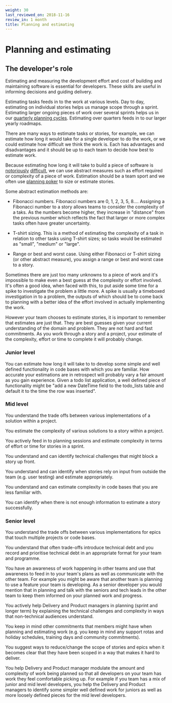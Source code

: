 ```yaml
---
weight: 30
last_reviewed_on: 2018-11-16
review_in: 1 month
title: Planning and estimating
---
```


# Planning and estimating

## The developer's role

Estimating and measuring the development effort and cost of building and maintaining software is essential for developers. These skills are useful in informing decisions and guiding delivery.

Estimating tasks feeds in to the work at various levels. Day to day, estimating on individual stories helps us manage scope through a sprint. Estimating larger ongoing pieces of work over several sprints helps us in our [quarterly planning cycles][quarterly-planning]. Estimating over quarters feeds in to our larger yearly roadmaps.

There are many ways to estimate tasks or stories, for example, we can estimate how long it would take for a single developer to do the work, or we could estimate how difficult we think the work is. Each has advantages and disadvantages and it should be up to each team to decide how best to estimate work.

Because estimating how long it will take to build a piece of software is [notoriously][dan-north] [difficult][quora], we can use abstract measures such as effort required or complexity of a piece of work. Estimation should be a team sport and we often use [planning poker][planning-poker] to size or estimate stories.

Some abstract estimation methods are:

* Fibonacci numbers. Fibonacci numbers are 0, 1, 2, 3, 5, 8.... Assigning a Fibonacci number to a story allows teams to consider the complexity of a taks. As the numbers become higher, they increase in "distance" from the previous number which reflects the fact that larger or more complex tasks often have greater uncertainty.

* T-shirt sizing. This is a method of estimating the complexity of a task in relation to other tasks using T-shirt sizes; so tasks would be estimated as "small", "medium" or "large".

* Range or best and worst case. Using either Fibonacci or T-shirt sizing (or other abstract measure), you assign a range or best and worst case to a story.

Sometimes there are just too many unknowns to a piece of work and it's impossible to make even a best guess at the complexity or effort involved. It's often a good idea, when faced with this, to put aside some time for a spike to investigate the problem a little more. A spike is usually a timeboxed investigation in to a problem, the outputs of which should be to come back to planning with a better idea of the effort involved in actually implementing the work.

However your team chooses to estimate stories, it is important to remember that estimates are just that. They are best guesses given your current understanding of the domain and problem. They are not hard and fast commitments. As you work through a story and a project, your estimate of the complexity, effort or time to complete it will probably change.

[quarterly-planning]: https://gds.blog.gov.uk/2017/08/14/quarterly-missions-a-new-way-of-working/
[dan-north]: https://dannorth.net/2009/07/01/the-perils-of-estimation/
[quora]: https://www.quora.com/Engineering-Management/Why-are-software-development-task-estimations-regularly-off-by-a-factor-of-2-3/answer/Michael-Wolfe?srid=24b&share=1
[planning-poker]: http://en.wikipedia.org/wiki/Planning_poker

### Junior level

You can estimate how long it will take to to develop some simple and well defined functionality in code bases with which you are familiar. How accurate your estimations are in retrospect will probably vary a fair amount as you gain experience. Given a todo list application, a well defined piece of functionality might be "add a new DateTime field to the todo_lists table and default it to the time the row was inserted".

### Mid level

You understand the trade offs between various implementations of a solution within a project.

You estimate the complexity of various solutions to a story within a project.

You actively feed in to planning sessions and estimate complexity in terms of effort or time for stories in a sprint.

You understand and can identify technical challenges that might block a story up front.

You understand and can identify when stories rely on input from outside the team (e.g. user testing) and estimate appropriately.

You understand and can estimate complexity in code bases that you are less familiar with.

You can identify when there is not enough information to estimate a story successfully.

### Senior level

You understand the trade offs between various implementations for epics that touch multiple projects or code bases.

You understand that often trade-offs introduce technical debt and you record and prioritise technical debt in an appropriate format for your team and programme.

You have an awareness of work happening in other teams and use that awareness to feed in to your team's plans as well as communicate with the other team. For example you might be aware that another team is planning to use a feature your team is developing. As a senior developer you would mention that in planning and talk with the seniors and tech leads in the other team to keep them informed on your planned work and progress.

You actively help Delivery and Product managers in planning (sprint and longer term) by explaining the technical challenges and complexity in ways that non-technical audiences understand.

You keep in mind other commitments that members might have when planning and estimating work (e.g. you keep in mind any support rotas and holiday schedules, training days and community commitments).

You suggest ways to reduce/change the scope of stories and epics when it becomes clear that they have been scoped in a way that makes it hard to deliver.

You help Delivery and Product manager modulate the amount and complexity of work being planned so that all developers on your team has work they feel comfortable picking up. For example if you team has a mix of junior and mid level developers, you help the Delivery and Product managers to identify some simpler well defined work for juniors as well as more loosely defined pieces for the mid level developers.
